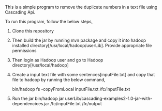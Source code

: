 This is a simple program to remove the duplicate numbers in a text file using Cascading Api.

To run this program, follow the below steps,

1. Clone this repository

2. Then build the jar by running mvn package and copy it into hadoop installed directory[/usr/local/hadoop/userLib]. Provide appropriate file permissions

3. Then login as Hadoop user and go to Hadoop directory[/usr/local/hadoop]

4. Create a input text file with some sentences[inputFile.txt] and copy that file to hadoop by running the below command,

      bin/hadoop fs -copyFromLocal inputFile.txt /fc/inputFile.txt

5. Run the jar
    bin/hadoop jar userLib/cascading-examples2-1.0-jar-with-dependencices.jar /fc/inputFile.txt /fc/output
